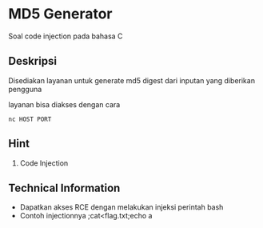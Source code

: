# MD5 Generator
Soal code injection pada bahasa C

## Deskripsi
Disediakan layanan untuk generate md5 digest dari inputan yang diberikan pengguna

layanan bisa diakses dengan cara

```
nc HOST PORT
```

## Hint
1. Code Injection

## Technical Information
- Dapatkan akses RCE dengan melakukan injeksi perintah bash
- Contoh injectionnya ;cat<flag.txt;echo a